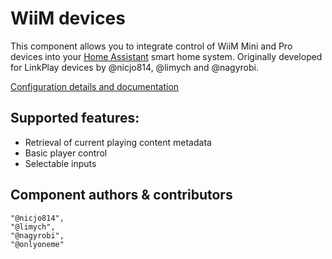 # WiiM devices

This component allows you to integrate control of WiiM Mini and Pro devices into your [Home Assistant](http://www.home-assistant.io) smart home system. Originally developed for LinkPlay devices by @nicjo814, @limych and @nagyrobi.



[Configuration details and documentation](https://github.com/onlyoneme/home-assistant-custom-components-wiim#installation)


## Supported features:
- Retrieval of current playing content metadata
- Basic player control
- Selectable inputs


## Component authors & contributors
    "@nicjo814",
    "@limych",
    "@nagyrobi",
	"@onlyoneme"

